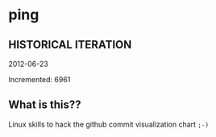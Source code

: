 # ping

## HISTORICAL ITERATION
2012-06-23

Incremented: 6961

## What is this?? 
Linux skills to hack the github commit visualization chart `;-)`
